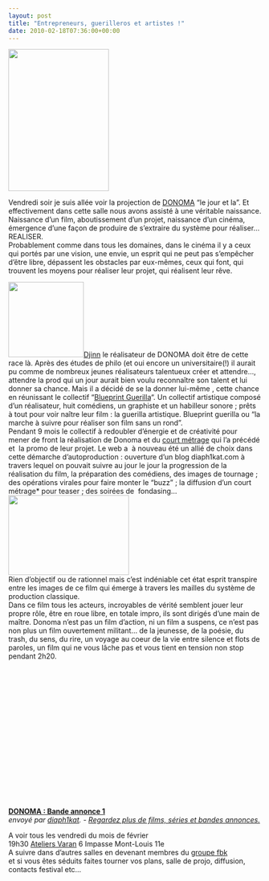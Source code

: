 ```yaml
---
layout: post
title: "Entrepreneurs, guerilleros et artistes !"
date: 2010-02-18T07:36:00+00:00
---
```

<div class="main">
		<p><a href="http://www.juliecoudry.com/wp-content/uploads/2010/02/affiche-donoma.jpg"><img class="alignright size-medium wp-image-830" title="affiche-donoma" src="http://www.juliecoudry.com/wp-content/uploads/2010/02/affiche-donoma.jpg" alt="" width="200" height="283"></a></p>
	<p>Vendredi soir je suis allée voir la projection de <a href="http://www.facebook.com/search/?q=donoma&amp;init=quick#!/group.php?gid=228421123916&amp;ref=ts">DONOMA</a> “le jour et la”. Et effectivement dans cette salle nous avons assisté à une véritable naissance. Naissance d’un film, aboutissement d’un projet, naissance d’un cinéma, émergence d’une façon de produire de s’extraire du système pour réaliser…REALISER.<br>
Probablement comme dans tous les domaines, dans le cinéma il y a ceux qui portés par une vision, une envie, un esprit qui ne peut pas s’empêcher d’être libre, dépassent les obstacles par eux-mêmes, ceux qui font, qui trouvent les moyens pour réaliser leur projet, qui réalisent leur rêve.</p>
	<p><a href="http://www.juliecoudry.com/wp-content/uploads/2010/02/djinn.jpg"><img class="alignleft size-thumbnail wp-image-831" title="djinn" src="http://www.juliecoudry.com/wp-content/uploads/2010/02/djinn-150x150.jpg" alt="" width="150" height="150"></a><a href="http://www.facebook.com/search/?q=donoma&amp;init=quick#!/carrenard?ref=ts">Djinn</a> le réalisateur de DONOMA doit être de cette race là. Après des études de philo (et oui encore un universitaire(!) il aurait pu comme de nombreux jeunes réalisateurs talentueux créer et attendre…, attendre la prod qui un jour aurait bien voulu reconnaître son talent et lui donner sa chance. Mais il a décidé de se la donner lui-même , cette chance en réunissant le collectif “<a href="http://www.dailymotion.com/video/x8x61f_pr%C3%A9sentations-blue-print-guerilla_shortfilms">Blueprint Guerilla</a>“. Un collectif artistique composé d’un réalisateur, huit comédiens, un graphiste et un habilleur sonore ; prêts à tout pour voir naître leur film : la guerilla artistique. Blueprint guerilla ou “la marche à suivre pour réaliser son film sans un rond”.<br>
Pendant 9 mois le collectif à redoubler d’énergie et de créativité pour  mener de front la réalisation de Donoma et du <a href="http://www.dailymotion.com/video/xai8yw_white-girl-in-her-panty_shortfilms">court métrage</a> qui l’a précédé et  la promo de leur projet. Le web a  à nouveau été un allié de choix dans cette démarche d’autoproduction : ouverture d’un blog diaph1kat.com à travers lequel on pouvait suivre au jour le jour la progression de la réalisation du film, la préparation des comédiens, des images de tournage ; des opérations virales pour faire monter le “buzz” ; la diffusion d’un court métrage* pour teaser ; des soirées de  fondasing…<br>
<a href="http://www.juliecoudry.com/wp-content/uploads/2010/02/sek-et-1-donoma.jpg"><img class="alignright size-medium wp-image-832" title="sek-et-1-donoma" src="http://www.juliecoudry.com/wp-content/uploads/2010/02/sek-et-1-donoma-300x199.jpg" alt="" width="240" height="159"></a><br>
Rien d’objectif ou de rationnel mais c’est indéniable cet état esprit transpire entre les images de ce film qui émerge à travers les mailles du système de production classique.<br>
Dans ce film tous les acteurs, incroyables de vérité semblent jouer leur propre rôle, être en roue libre, en totale impro, ils sont dirigés d’une main de maître. Donoma n’est pas un film d’action, ni un film a suspens, ce n’est pas non plus un film ouvertement militant… de la jeunesse, de la poésie, du trash, du sens, du rire, un voyage au coeur de la vie entre silence et flots de paroles, un film qui ne vous lâche pas et vous tient en tension non stop pendant 2h20.<br>
<object classid="clsid:d27cdb6e-ae6d-11cf-96b8-444553540000" width="480" height="275" codebase="http://download.macromedia.com/pub/shockwave/cabs/flash/swflash.cab#version=6,0,40,0"><br>
<param name="allowFullScreen" value="true">
<param name="allowScriptAccess" value="always">
<param name="src" value="http://www.dailymotion.com/swf/xbrp2o">
<embed type="application/x-shockwave-flash" width="480" height="275" src="http://www.dailymotion.com/swf/xbrp2o" allowscriptaccess="always" allowfullscreen="true"></embed></object><br>
<strong><a href="http://www.dailymotion.com/video/xbrp2o_donoma-bande-annonce-1_shortfilms">DONOMA : Bande annonce 1</a></strong><br>
<em>envoyé par <a href="http://www.dailymotion.com/diaph1kat">diaph1kat</a>. - <a href="http://www.dailymotion.com/fr/channel/shortfilms">Regardez plus de films, séries et bandes annonces.</a></em></p>
	<p>A voir tous les vendredi du mois de février<br>
19h30 <a href="http://www.ateliersvaran.com/">Ateliers Varan</a> 6 Impasse Mont-Louis 11e<br>
A suivre dans d’autres salles en devenant membres du <a href="http://www.facebook.com/search/?q=donoma&amp;init=quick">groupe fbk</a><br>
et si vous êtes séduits faites tourner vos plans, salle de projo, diffusion, contacts festival etc…
</p>
</div>